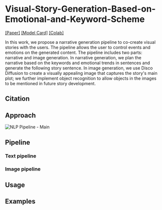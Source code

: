 # Visual-Story-Generation-Based-on-Emotional-and-Keyword-Scheme

[[Paper]]() [[Model Card]]() [[Colab]]()

In this work, we propose a narrative generation pipeline to co-create visual stories with the users. The pipeline allows the user to control events and emotions on the generated content. The pipeline includes two parts: narrative and image generation. In narrative generation, we plan the narrative based on the keywords and emotional trends in sentences and generate the following story sentence. In image generation, we use Disco Diffusion to create a visually appealing image that captures the story's main plot; we further implement object recognition to allow objects in the images to be mentioned in future story development.

## Citation

## Approach

![NLP Pipeline - Main](https://user-images.githubusercontent.com/31975605/184089838-ad2f43d6-0294-4fe8-a4ca-fcd6e626986e.jpg)

## Pipeline
### Text pipeline
### Image pipeline

## Usage


## Examples



